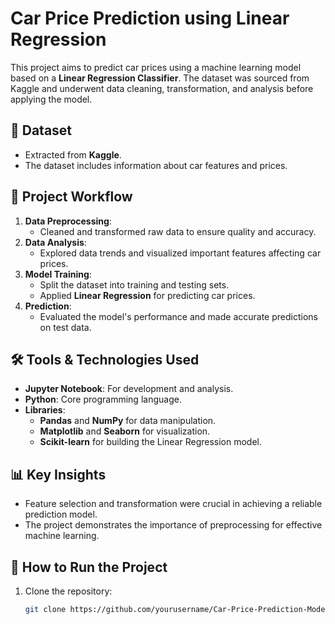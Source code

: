 # Car Price Prediction using Linear Regression

This project aims to predict car prices using a machine learning model based on a **Linear Regression Classifier**. The dataset was sourced from Kaggle and underwent data cleaning, transformation, and analysis before applying the model.

## 📁 Dataset
- Extracted from **Kaggle**.
- The dataset includes information about car features and prices.

## 🔧 Project Workflow
1. **Data Preprocessing**:
   - Cleaned and transformed raw data to ensure quality and accuracy.
2. **Data Analysis**:
   - Explored data trends and visualized important features affecting car prices.
3. **Model Training**:
   - Split the dataset into training and testing sets.
   - Applied **Linear Regression** for predicting car prices.
4. **Prediction**:
   - Evaluated the model's performance and made accurate predictions on test data.

## 🛠️ Tools & Technologies Used
- **Jupyter Notebook**: For development and analysis.
- **Python**: Core programming language.
- **Libraries**: 
  - **Pandas** and **NumPy** for data manipulation.
  - **Matplotlib** and **Seaborn** for visualization.
  - **Scikit-learn** for building the Linear Regression model.

## 📊 Key Insights
- Feature selection and transformation were crucial in achieving a reliable prediction model.
- The project demonstrates the importance of preprocessing for effective machine learning.

## 🚀 How to Run the Project
1. Clone the repository:
   ```bash
   git clone https://github.com/yourusername/Car-Price-Prediction-Model.git
